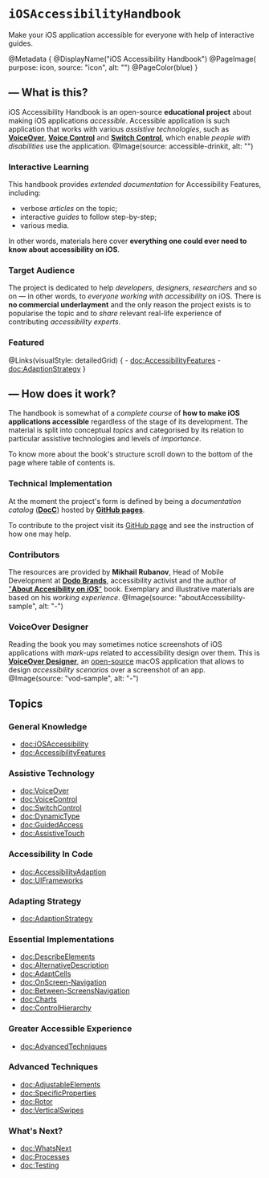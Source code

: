 # ``iOSAccessibilityHandbook``

Make your iOS application accessible for everyone with help of interactive guides.

@Metadata {
    @DisplayName("iOS Accessibility Handbook")
    @PageImage(
        purpose: icon, 
        source: "icon", 
        alt: "")
    @PageColor(blue)
}

## — What is this?

iOS Accessibility Handbook is an open-source **educational project** about making iOS applications *accessible*. Accessible application is such application that works with various *assistive technologies*, such as [**VoiceOver**](https://www.apple.com/accessibility/voiceover), [**Voice Control**](https://support.apple.com/en-us/HT210417) and [**Switch Control**](https://support.apple.com/en-us/HT201370), which enable *people with disabilities* use the application. 
@Image(source: accessible-drinkit, alt: "")

### Interactive Learning
This handbook provides *extended documentation* for Accessibility Features, including:
- verbose *articles* on the topic;
- interactive *guides* to follow step-by-step;
- various media.

In other words, materials here cover **everything one could ever need to know about accessibility on iOS**. 

### Target Audience
The project is dedicated to help *developers*, *designers*, *researchers* and so on — in other words, to *everyone working with accessibility* on iOS. There is **no commercial underlayment** and the only reason the project exists is to popularise the topic and to *share* relevant real-life experience of contributing *accessibility experts*.

### Featured
@Links(visualStyle: detailedGrid) {
    - <doc:AccessibilityFeatures>
    - <doc:AdaptionStrategy>
}

## — How does it work? 

The handbook is somewhat of a *complete course* of **how to make iOS applications accessible** regardless of the stage of its development. The material is split into conceptual *topics* and categorised by its relation to particular assistive technologies and levels of *importance*. 

To know more about the book's structure scroll down to the bottom of the page where table of contents is.

### Technical Implementation
At the moment the project's form is defined by being a *documentation catalog* ([**DocC**](https://www.swift.org/documentation/docc)) hosted by [**GitHub pages**](https://pages.github.com). 

To contribute to the project visit its [GitHub page](https://github.com/VODGroup/AccessibilityDocumentation) and see the instruction of how one may help.

### Contributors
The resources are provided by **Mikhail Rubanov**, Head of Mobile Development at [**Dodo Brands**](https://dodobrands.io), accessibility activist and the author of ["**About Accesibility on iOS**"]( https://rubanov.dev/a11y-book) book. Exemplary and illustrative materials are based on his *working experience*. 
@Image(source: "aboutAccessibility-sample", alt: "-")

### VoiceOver Designer
Reading the book you may sometimes notice screenshots of iOS applications with *mark-ups* related to accessibility design over them. This is [**VoiceOver Designer**](https://rubanov.dev/voice-over-designer), an [open-source](https://github.com/VODGroup/VoiceOverDesigner) macOS application that allows to design *accessibility scenarios* over a screenshot of an app. 
@Image(source: "vod-sample", alt: "-")



## Topics
### General Knowledge
- <doc:iOSAccessibility>
- <doc:AccessibilityFeatures>

### Assistive Technology
- <doc:VoiceOver>
- <doc:VoiceControl>
- <doc:SwitchControl>
- <doc:DynamicType>
- <doc:GuidedAccess>
- <doc:AssistiveTouch>

### Accessibility In Code
- <doc:AccessibilityAdaption>
- <doc:UIFrameworks>

### Adapting Strategy
- <doc:AdaptionStrategy>

### Essential Implementations
- <doc:DescribeElements>
- <doc:AlternativeDescription>
- <doc:AdaptCells>
- <doc:OnScreen-Navigation>
- <doc:Between-ScreensNavigation>
- <doc:Charts>
- <doc:ControlHierarchy>

### Greater Accessible Experience
- <doc:AdvancedTechniques>

### Advanced Techniques
- <doc:AdjustableElements>
- <doc:SpecificProperties>
- <doc:Rotor>
- <doc:VerticalSwipes>

### What's Next?
- <doc:WhatsNext>
- <doc:Processes>
- <doc:Testing>
